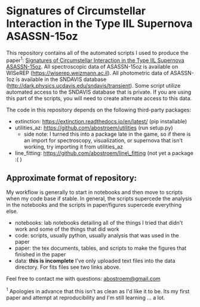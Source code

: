 # Signatures of Circumstellar Interaction in the Type IIL Supernova ASASSN-15oz
This repository contains all of the automated scripts I used to produce the paper<sup>1</sup>: 
[Signatures of Circumstellar Interaction in the Type IIL Supernova ASASSN-15oz](https://ui.adsabs.harvard.edu//#abs/2019arXiv190109962A/abstract). 
All spectroscopic data of ASASSN-15oz is available on WISeREP (https://wiserep.weizmann.ac.il).
All photometric data of ASASSN-1oz is available in the SNDAVIS database (http://dark.physics.ucdavis.edu/sndavis/transient).
Some script utilize automated access to the SNDAVIS database that is private. If you are using
this part of the scripts, you will need to create alternate access to this data.

The code in this repository depends on the following third-party packages:
* extinction: https://extinction.readthedocs.io/en/latest/ (pip installable)
* utilities_az: https://github.com/abostroem/utilities (run setup.py)
     - side note: I turned this into a package late in the game, so if there is an import for spectroscopy,
     visualization, or supernova that isn't working, try importing it from utilities\_az
* line\_fitting: https://github.com/abostroem/line\_fitting (not yet a package :(  )


## Approximate format of repository:
My workflow is generally to start in notebooks and then move to scripts when my code base
if stable. In general, the scripts supercede the analysis in the notebooks and the
scripts in paper/figures supercede everything else.
* notebooks: lab notebooks detailing all of the things I tried that didn't work and some of the things that did work
* code: scripts, usually python, usually analysis that was used in the paper
* paper: the tex documents, tables, and scripts to make the figures that finished in the paper
* data: **this is incomplete** I've only uploaded text files into the data directory. 
For fits files see two links above.

Feel free to contact me with questions:
abostroem@gmail.com

<sup>1</sup> Apologies in advance that this isn't as clean as I'd like it to be. Its my first paper and
attempt at reproducibility and I'm still learning ... a lot.